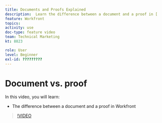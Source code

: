 ```yaml
---
title: Documents and Proofs Explained
description:  Learn the difference between a document and a proof in [!DNL Adobe Workfront].
feature: Workfront
topics: 
activity: use
doc-type: feature video
team: Technical Marketing
kt: 8823

role: User
level: Beginner
exl-id: ?????????
---
```

# Document vs. proof

In this video, you will learn:

* The difference between a document and a proof in Workfront

>[!VIDEO](https://video.tv.adobe.com/v/335123/?quality=12)
